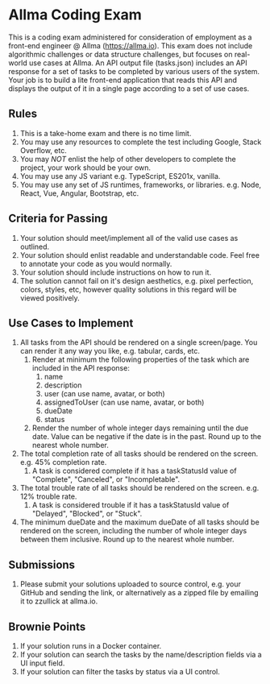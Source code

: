 # Allma Coding Exam
This is a coding exam administered for consideration of employment as a front-end engineer @ Allma (https://allma.io). This exam does not include algorithmic challenges or data structure challenges, but focuses on real-world use cases at Allma. An API output file (tasks.json) includes an API response for a set of tasks to be completed by various users of the system. Your job is to build a lite front-end application that reads this API and displays the output of it in a single page according to a set of use cases.

## Rules
1. This is a take-home exam and there is no time limit.
2. You may use any resources to complete the test including Google, Stack Overflow, etc.
3. You may _NOT_ enlist the help of other developers to complete the project, your work should be your own.
4. You may use any JS variant e.g. TypeScript, ES201x, vanilla.
5. You may use any set of JS runtimes, frameworks, or libraries. e.g. Node, React, Vue, Angular, Bootstrap, etc.

## Criteria for Passing
1. Your solution should meet/implement all of the valid use cases as outlined. 
2. Your solution should enlist readable and understandable code. Feel free to annotate your code as you would normally.
3. Your solution should include instructions on how to run it.
4. The solution cannot fail on it's design aesthetics, e.g. pixel perfection, colors, styles, etc, however quality solutions in this regard will be viewed positively.

## Use Cases to Implement
1. All tasks from the API should be rendered on a single screen/page. You can render it any way you like, e.g. tabular, cards, etc.
    1. Render at minimum the following properties of the task which are included in the API response:
        1. name
        2. description
        3. user (can use name, avatar, or both)
        4. assignedToUser (can use name, avatar, or both)
        5. dueDate
        6. status
    2. Render the number of whole integer days remaining until the due date. Value can be negative if the date is in the past. Round up to the nearest whole number.
2. The total completion rate of all tasks should be rendered on the screen. e.g. 45% completion rate.
    1. A task is considered complete if it has a taskStatusId value of "Complete", "Canceled", or "Incompletable".
3. The total trouble rate of all tasks should be rendered on the screen. e.g. 12% trouble rate.
    1. A task is considered trouble if it has a taskStatusId value of "Delayed", "Blocked", or "Stuck".
4. The minimum dueDate and the maximum dueDate of all tasks should be rendered on the screen, including the number of whole integer days between them inclusive. Round up to the nearest whole number.

## Submissions
1. Please submit your solutions uploaded to source control, e.g. your GitHub and sending the link, or alternatively as a zipped file by emailing it to zzullick at allma.io.

## Brownie Points
1. If your solution runs in a Docker container.
2. If your solution can search the tasks by the name/description fields via a UI input field.
3. If your solution can filter the tasks by status via a UI control.
